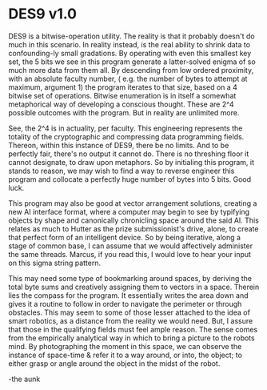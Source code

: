 # DES9 v1.0

DES9 is a bitwise-operation utility. The reality is that it probably doesn't do much in this scenario. In reality instead, is the real ability to shrink data to confounding-ly small gradations. By operating with even this smallest key set, the 5 bits we see in this program generate a latter-solved enigma of so much more data from them all. By descending from low ordered proximity, with an absolute faculty number, ( e.g. the number of bytes to attempt at maximum, argument 1) the program iterates to that size, based on a 4 bitwise set of operations. Bitwise enumeration is in itself a somewhat metaphorical way of developing a conscious thought. These are 2^4 possible outcomes with the program. But in reality are unlimited more.

See, the 2^4 is in actuality, per faculty. This engineering represents the totality of the cryptographic and compressing data programming fields. Thereon, within this instance of DES9, there be no limits. And to be perfectly fair, there's no output it cannot do. There is no threshing floor it cannot designate, to draw upon metaphors. So by initialing this program, it stands to reason, we may wish to find a way to reverse engineer this program and collocate a perfectly huge number of bytes into 5 bits. Good luck.

This program may also be good at vector arrangement solutions, creating a new AI interface format, where a computer may begin to see by typifying objects by shape and canonically chronicling space around the said AI. This relates as much to Hutter as the prize submissionist's drive, alone, to create that perfect form of an intelligent device. So by being iterative, along a stage of common base, I can assume that we would affectively administer the same threads. Marcus, if you read this, I would love to hear your input on this sigma string pattern.

This may need some type of bookmarking around spaces, by deriving the total byte sums and creatively assigning them to vectors in a space. Therein lies the compass for the program. It essentially writes the area down and gives it a routine to follow in order to navigate the perimeter or through obstacles. This may seem to some of those lesser attached to the idea of smart robotics, as a distance from the reality we would need. But, I assure that those in the qualifying fields must feel ample reason. The sense comes from the empirically analytical way in which to bring a picture to the robots mind. By photographing the moment in this space, we can observe the instance of space-time & refer it to a way around, or into, the object; to either grasp or angle around the object in the midst of the robot.

-the aunk
